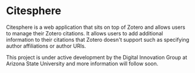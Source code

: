 # Citesphere

Citesphere is a web application that sits on top of Zotero and allows users to manage their Zotero citations. It allows users to add additional information to their citations that Zotero doesn't support such as specifying author affiliations or author URIs.

This project is under active development by the Digital Innovation Group at Arizona State University and more information will follow soon.
